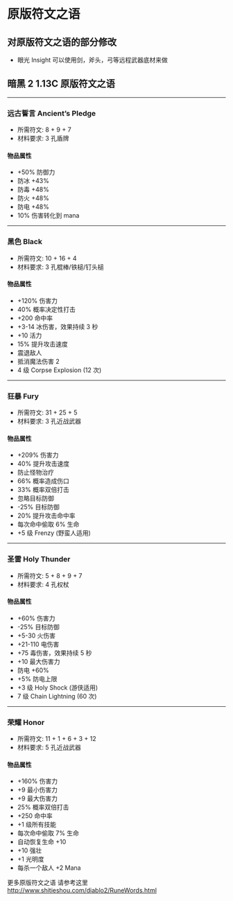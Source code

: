 # 原版符文之语

## 对原版符文之语的部分修改

- 眼光 Insight 可以使用剑，斧头，弓等远程武器底材来做

## 暗黑 2 1.13C 原版符文之语

---

### 远古誓言 Ancient’s Pledge

- 所需符文: 8 + 9 + 7
- 材料要求: 3 孔盾牌

#### 物品属性

- +50% 防御力
- 防冰 +43%
- 防毒 +48%
- 防火 +48%
- 防电 +48%
- 10% 伤害转化到 mana

---

### 黑色 Black

- 所需符文: 10 + 16 + 4
- 材料要求: 3 孔棍棒/铁槌/钉头槌

#### 物品属性

- +120% 伤害力
- 40% 概率决定性打击
- +200 命中率
- +3-14 冰伤害，效果持续 3 秒
- +10 活力
- 15% 提升攻击速度
- 震退敌人
- 抵消魔法伤害 2
- 4 级 Corpse Explosion (12 次)

---

### 狂暴 Fury

- 所需符文: 31 + 25 + 5
- 材料要求: 3 孔近战武器

#### 物品属性

- +209% 伤害力
- 40% 提升攻击速度
- 防止怪物治疗
- 66% 概率造成伤口
- 33% 概率双倍打击
- 忽略目标防御
- -25% 目标防御
- 20% 提升攻击命中率
- 每次命中偷取 6% 生命
- +5 级 Frenzy (野蛮人适用)

---

### 圣雷 Holy Thunder

- 所需符文: 5 + 8 + 9 + 7
- 材料要求: 4 孔权杖

#### 物品属性

- +60% 伤害力
- -25% 目标防御
- +5-30 火伤害
- +21-110 电伤害
- +75 毒伤害，效果持续 5 秒
- +10 最大伤害力
- 防电 +60%
- +5% 防电上限
- +3 级 Holy Shock (游侠适用)
- 7 级 Chain Lightning (60 次)

---

### 荣耀 Honor

- 所需符文: 11 + 1 + 6 + 3 + 12
- 材料要求: 5 孔近战武器

#### 物品属性

- +160% 伤害力
- +9 最小伤害力
- +9 最大伤害力
- 25% 概率双倍打击
- +250 命中率
- +1 级所有技能
- 每次命中偷取 7% 生命
- 自动恢复生命 +10
- +10 强壮
- +1 光明度
- 每杀一个敌人 +2 Mana


更多原版符文之语  请参考这里
http://www.shitieshou.com/diablo2/RuneWords.html
